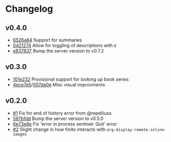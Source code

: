 # Changelog

## v0.4.0

* [6526a84](https://github.com/LaurenceWarne/finito.el/commit/6526a847d6ec9059ebecd17112eef531887bf27d) Support for summaries
* [0421274](https://github.com/LaurenceWarne/finito.el/commit/0421274c3e4bd663e8d2c2aec5bb55d778e8f23c) Allow for toggling of descriptions with `d`
* [e837837](https://github.com/LaurenceWarne/finito.el/commit/e83783729fc037efbeb07f3e9f16164956476aa3) Bump the server version to v0.7.2

## v0.3.0

* [101e232](https://github.com/LaurenceWarne/finito.el/commit/101e232b98e8be0ea9b95c427290867c92b460e6) Provisional support for looking up book series
* [4ece7e5](https://github.com/LaurenceWarne/finito.el/commit/4ece7e5eb66f97bdd627eebcf045641419cbcb86)/[007da0e](https://github.com/LaurenceWarne/finito.el/commit/007da0e0e7626d440dfd0c2926b48688dc120d6e) Misc visual improvments

## v0.2.0

* [#1](https://github.com/LaurenceWarne/finito.el/pull/1) Fix for end of history error from @repelliuss
* [597b1dd](https://github.com/LaurenceWarne/libro-finito/blob/master/CHANGELOG.md#v050) Bump the server version to v0.5.0
* [6e73e8e](https://github.com/LaurenceWarne/finito.el/commit/6e73e8ed40d93768ceb2dd7553c5d226d9b4284e) Fix 'error in process sentinel: Quit' error
* [#2](https://github.com/LaurenceWarne/finito.el/issues/2) Slight change in how finito interacts with `org-display-remote-inline-images`
